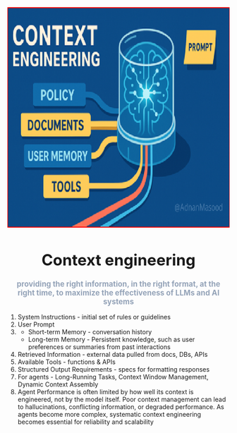 <div align="center">
  <img src="context_engineering.png" alt="Context engineering" width="600" height="500">
  <h1 style="font-size: 2.5em; margin-bottom: 0.2em;">Context engineering</h1>
  <h3 style="font-size: 1.2em; color: hsl(215, 20.2%, 65.1%);">providing the right information, in the right format, at the right time, to maximize the effectiveness of LLMs and AI systems</h3>
</div>

1. System Instructions - initial set of rules or guidelines
2. User Prompt
3. - Short-term Memory - conversation history
   - Long-term Memory - Persistent knowledge, such as user preferences or summaries from past interactions
4. Retrieved Information - external data pulled from docs, DBs, APIs
5. Available Tools - functions & APIs
6. Structured Output Requirements - specs for formatting responses
7. For agents - Long-Running Tasks, Context Window Management, Dynamic Context Assembly
8. Agent Performance is often limited by how well its context is engineered, not by the model itself. Poor context management can lead to hallucinations, conflicting information, or degraded performance. As agents become more complex, systematic context engineering becomes essential for reliability and scalability
